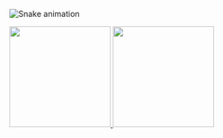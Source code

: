 ![Snake animation](https://github.com/matheusp94/matheusp94/blob/output/github-contribution-grid-snake.svg)

<div>
<a href="https://github.com/seu-usuário-aqui">
<img loading="lazy" height="180em" src="https://github-readme-stats.vercel.app/api/top-langs/?username=matheusp94&layout=compact&langs_count=7&theme=dracula"/>
<img loading="lazy" height="180em" src="https://github-readme-stats.vercel.app/api?username=matheusp94&show_icons=true&theme=dracula&include_all_commits=true&count_private=true"/>
</div>


